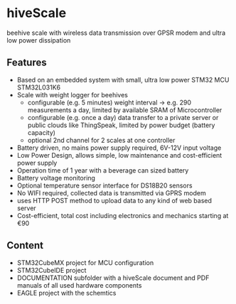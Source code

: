 # hiveScale
beehive scale with wireless data transmission over GPSR modem and ultra low power dissipation

## Features
* Based on an embedded system with small, ultra low power STM32 MCU STM32L031K6
* Scale with weight logger for beehives
  * configurable (e.g. 5 minutes) weight interval → e.g. 290 measurements a day, limited by available SRAM of Microcontroller
  * configurable (e.g. once a day) data transfer to a private server or public clouds like ThingSpeak, limited by power budget (battery capacity)
  * optional 2nd channel for 2 scales at one controller
* Battery driven, no mains power supply required, 6V-12V input voltage
* Low Power Design, allows simple, low maintenance and cost-efficient power supply
* Operation time of 1 year with a beverage can sized battery
* Battery voltage monitoring
* Optional temperature sensor interface for DS18B20 sensors
* No WIFI required, collected data is transmitted via GPRS modem
* uses HTTP POST method to upload data to any kind of web based server
* Cost-efficient, total cost including electronics and mechanics starting at €90 

## Content
* STM32CubeMX project for MCU configuration
* STM32CubeIDE project
* DOCUMENTATION subfolder with a hiveScale document and PDF manuals of all used hardware components
* EAGLE project with the schemtics
